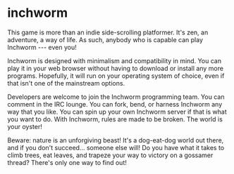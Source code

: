 # inchworm

This game is more than an indie side-scrolling platformer. It's zen, an adventure, a way of life. As such, anybody who is capable can play Inchworm --- even you!

Inchworm is designed with minimalism and compatibility in mind. You can play it in your web browser without having to download or install any more programs. Hopefully, it will run on your operating system of choice, even if that isn't one of the mainstream options.

Developers are welcome to join the Inchworm programming team. You can comment in the IRC lounge. You can fork, bend, or harness Inchworm any way that you like. You can spin up your own Inchworm server if that is what you want to do. With Inchworm, rules are made to be broken. The world is your oyster!

Beware: nature is an unforgiving beast! It's a dog-eat-dog world out there, and if you don't succeed... someone else will! Do you have what it takes to climb trees, eat leaves, and trapeze your way to victory on a gossamer thread? There's only one way to find out!

